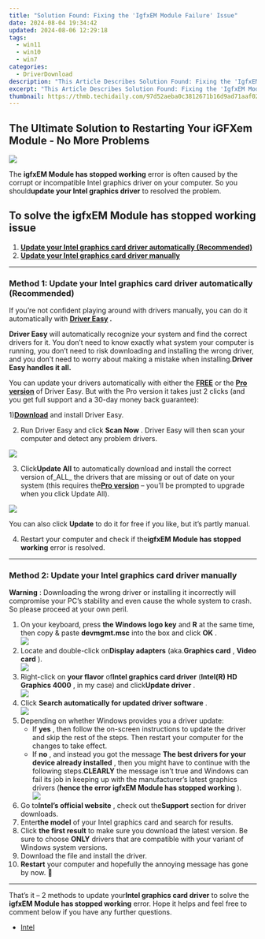 ```yaml
---
title: "Solution Found: Fixing the 'IgfxEM Module Failure' Issue"
date: 2024-08-04 19:34:42
updated: 2024-08-06 12:29:18
tags:
  - win11
  - win10
  - win7
categories:
  - DriverDownload
description: "This Article Describes Solution Found: Fixing the 'IgfxEM Module Failure' Issue"
excerpt: "This Article Describes Solution Found: Fixing the 'IgfxEM Module Failure' Issue"
thumbnail: https://thmb.techidaily.com/97d52aeba0c3812671b16d9ad71aaf02069e7e610c93642b0ee7efd4388d9316.jpg
---
```


## The Ultimate Solution to Restarting Your iGFXem Module - No More Problems

![](https://images.drivereasy.com/wp-content/uploads/2018/06/img_5b20a2e499be9.jpg)

 The **igfxEM Module has stopped working** error is often caused by the corrupt or incompatible Intel graphics driver on your computer. So you should**update your Intel graphics driver** to resolved the problem.

## To solve the **igfxEM Module has stopped working issue**

1. [**Update your Intel graphics card driver automatically (Recommended)**](https://www.drivereasy.com/knowledge/igfxem-module-has-stopped-working-solved/#M1)
2. [**Update your Intel graphics card driver manually**](https://tools.techidaily.com/drivereasy/download/)

---

### Method 1: Update your Intel graphics card driver automatically (Recommended)

 If you’re not confident playing around with drivers manually, you can do it automatically with **[Driver Easy](https://tools.techidaily.com/drivereasy/download/) .**

**Driver Easy**   will automatically recognize your system and find the correct drivers for it. You don’t need to know exactly what system your computer is running, you don’t need to risk downloading and installing the wrong driver, and you don’t need to worry about making a mistake when installing.**Driver Easy handles it all.**

 You can update your drivers automatically with either the[](https://tools.techidaily.com/drivereasy/download/) **[FREE](https://tools.techidaily.com/drivereasy/download/)**  or the[](https://tools.techidaily.com/drivereasy/download/) **[Pro version](https://tools.techidaily.com/drivereasy/download/)** [](https://tools.techidaily.com/drivereasy/download/) of Driver Easy. But with the Pro version it takes just 2 clicks (and you get full support and a 30-day money back guarantee):

 1)[**Download**](https://tools.techidaily.com/drivereasy/download/) and install Driver Easy.

 2) Run Driver Easy and click **Scan Now** . Driver Easy will then scan your computer and detect any problem drivers.

![](https://images.drivereasy.com/wp-content/uploads/2018/10/img_5bd2f377bbd22.jpg)

 3) Click**Update All** to automatically download and install the correct version of_ALL_ the drivers that are missing or out of date on your system (this requires the[**Pro version**](https://tools.techidaily.com/drivereasy/download/) – you’ll be prompted to upgrade when you click Update All).

![](https://images.drivereasy.com/wp-content/uploads/2018/12/img_5c1768fa40604.jpg)

 You can also click **Update** to do it for free if you like, but it’s partly manual.

 4) Restart your computer and check if the**igfxEM Module has stopped working** error is resolved.

---

### Method 2: Update your Intel graphics card driver manually

**Warning** : Downloading the wrong driver or installing it incorrectly will compromise your PC’s stability and even cause the whole system to crash. So please proceed at your own peril.

1. On your keyboard, press **the Windows logo key** and **R**  at the same time, then copy & paste **devmgmt.msc** into the box and click **OK** .  
![](https://images.drivereasy.com/wp-content/uploads/2018/05/img_5afb9c1b96ba9.png)
2. Locate and double-click on**Display adapters** (aka.**Graphics card** , **Video card** ).  
![](https://images.drivereasy.com/wp-content/uploads/2018/06/img_5b20944f17aad.jpg)
3. Right-click on **your flavor** of**Intel graphics card driver** (**Intel(R) HD Graphics 4000** , in my case) and click**Update driver** .  
![](https://images.drivereasy.com/wp-content/uploads/2018/06/img_5b2095e8d1edc.jpg)
4. Click **Search automatically for updated driver software** .  
![](https://images.drivereasy.com/wp-content/uploads/2018/06/img_5b20963695fae.jpg)
5. Depending on whether Windows provides you a driver update:  
   * If **yes** , then follow the on-screen instructions to update the driver and skip the rest of the steps. Then restart your computer for the changes to take effect.  
   * If **no** , and instead you got the message **The best drivers for your device already installed** , then you might have to continue with the following steps.**CLEARLY** the message isn’t true and Windows can fail its job in keeping up with the manufacturer’s latest graphics drivers (**hence the error igfxEM Module has stopped working** ).  
   ![](https://images.drivereasy.com/wp-content/uploads/2018/10/img_5bd2f2d5dc1ef.jpg)
6. Go to**Intel’s official website** , check out the**Support** section for driver downloads.
7. Enter**the model** of your Intel graphics card and search for results.
8. Click **the first result** to make sure you download the latest version. Be sure to choose **ONLY** drivers that are compatible with your variant of Windows system versions.
9. Download the file and install the driver.
10. **Restart** your computer and hopefully the annoying message has gone by now. 🙂

---

That’s it  – 2 methods to update your**Intel graphics card driver** to solve the **igfxEM Module has stopped working** error. Hope it helps and feel free to comment below if you have any further questions.

* [Intel](https://tools.techidaily.com/drivereasy/download/)

<ins class="adsbygoogle"
     style="display:block"
     data-ad-format="autorelaxed"
     data-ad-client="ca-pub-7571918770474297"
     data-ad-slot="1223367746"></ins>



<ins class="adsbygoogle"
     style="display:block"
     data-ad-client="ca-pub-7571918770474297"
     data-ad-slot="8358498916"
     data-ad-format="auto"
     data-full-width-responsive="true"></ins>
